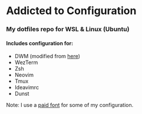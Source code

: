 # Addicted to Configuration

### My dotfiles repo for WSL & Linux (Ubuntu)

#### Includes configuration for:
- DWM (modified from [here](https://github.com/siduck/chadwm))
- WezTerm
- Zsh
- Neovim
- Tmux
- Ideavimrc
- Dunst

Note: I use a [paid font](https://berkeleygraphics.com/typefaces/berkeley-mono/) for some of my configuration.
